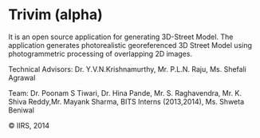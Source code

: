 Trivim (alpha)
===================
It is an open source application for generating 3D-Street Model. The application generates photorealistic georeferenced 3D Street Model using photogrammetric processing of overlapping 2D images.

Technical Advisors: Dr. Y.V.N.Krishnamurthy, Mr. P.L.N. Raju, Ms. Shefali Agrawal

Team: Dr. Poonam S Tiwari, Dr. Hina Pande, Mr. S. Raghavendra, Mr. K. Shiva Reddy,Mr. Mayank Sharma, BITS Interns (2013,2014), Ms. Shweta Beniwal

© IIRS, 2014
